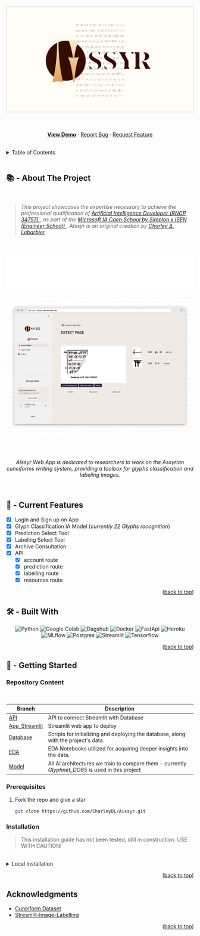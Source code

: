 <a name="readme-top"></a>

<!-- PROJECT LOGO -->
<br />
<div align="center">
  <a href="https://github.com/CharleyDL/Aissyr">
    <img src="asset/aissyr_logo_git.png" alt="Logo">
  </a>

  <br />

  <p align="center">
    <br/>
    <br/>
    <a href="https://www.youtube.com/watch?v=7oSaOvixXqQ"><strong>View Demo</strong></a>
    ·
    <a href="https://github.com/CharleyDL/Aissyr/issues">Report Bug</a>
    ·
    <a href="https://github.com/CharleyDL/Aissyr/issues">Request Feature</a>
  </p>
</div>

<br/>

<!-- TABLE OF CONTENTS -->
<details>
  <summary>Table of Contents</summary>
  <ol>
    <li><a href="#about-the-project">About The Project</a></li>
    <li><a href="#current-features">Current Features</a></li>
    <li><a href="#built-with">Built With</a></li>
    <li><a href="#getting-started">Getting Started</a></li>
      <ul>
        <li><a href="#prerequisites">Prerequisites</a></li>
        <li><a href="#installation">Installation</a></li>
      </ul>
    <li><a href="#acknowledgments">Acknowledgments</a></li>
  </ol>
</details>

<br/>

<!-- ABOUT THE PROJECT -->

## 📚 - About The Project

<br/>

<blockquote>
  <p>
    <em>
      This project showcases the expertise necessary to achieve the professional qualification of 
        <a href="https://www.francecompetences.fr/recherche/rncp/34757">
          Artificial Intelligence Developer (RNCP 34757)
        </a>
      , as part of the 
        <a href="https://isen-caen.fr/ecole-ia-microsoft-by-simplon-et-isen-ouest/">
          Microsoft IA Caen School by Simplon x ISEN (Engineer School)
        </a>. 
      AIssyr is an original creation by 
        <a href="https://www.linkedin.com/in/charleylebarbier/">
          Charley ∆. Lebarbier
        </a>
    </em>
  </p>
</blockquote>

<br/>
<br/>

<div align="center">
    <img src="asset/hook.svg" alt="empower assyrian cuneiform research you with new AI toolkit companion">
</div>

<img src="asset/preview_aissyr.jpg" 
     style="display: block;
            margin-left: auto;
            margin-right: auto;">

<br/>
<br/>

<p align="center">
  <em>
    AIssyr Web App is dedicated to researchers to work on the Assyrian 
    cuneiforms writing system, providing a toolbox for glyphs classification and labeling images.
  </em>
</p>

<br/>

## 🧰 - Current Features

- [x] Login and Sign up on App
- [x] Glyph Classification IA Model (_currently 22 Glyphs recognition_)
- [x] Prediction Select Tool
- [x] Labeling Select Tool
- [x] Archive Consultation
- [x] API
  - [x] account route
  - [x] prediction route
  - [x] labelling route
  - [x] resources route

<p align="right">(<a href="#readme-top">back to top</a>)</p>

## 🛠️ - Built With

<p align="center">
    <img src="https://img.shields.io/badge/Python-3670A0?style=for-the-badge&logo=python&logoColor=ffdd54" alt="Python">
    <img src="https://img.shields.io/badge/Google%20Colab-F9AB00?style=for-the-badge&logo=googlecolab&color=525252" alt="Google Colab">
    <img src="https://img.shields.io/badge/Dagshub-135664?style=for-the-badge&logoColor=white" alt="Dagshub">
    <img src="https://img.shields.io/badge/Docker-2CA5E0?style=for-the-badge&logo=docker&logoColor=white" alt="Docker">
    <img src="https://img.shields.io/badge/FastApi-109989?style=for-the-badge&logo=FASTAPI&logoColor=white" alt="FastApi">
    <img src="https://img.shields.io/badge/Heroku-430098?style=for-the-badge&logo=heroku&logoColor=white" alt="Heroku">
    <img src="https://img.shields.io/badge/mlflow-%23d9ead3.svg?style=for-the-badge&logo=mlflow&logoColor=blue" alt="MLflow">
    <img src="https://img.shields.io/badge/PostgreSQL-316192?style=for-the-badge&logo=postgresql&logoColor=white" alt="Postgres">
    <img src="https://img.shields.io/badge/Streamlit-FF4B4B?style=for-the-badge&logo=Streamlit&logoColor=white" alt="Streamlit">
    <img src="https://img.shields.io/badge/TensorFlow-FF6F00?style=for-the-badge&logo=tensorflow&logoColor=white" alt="Tensorflow">
</p>

<p align="right">(<a href="#readme-top">back to top</a>)</p>

<!-- GETTING STARTED -->

## 🏁 - Getting Started

### Repository Content

<br/>

| Branch                                                                  | Description                                                                                       |
| ----------------------------------------------------------------------- | ------------------------------------------------------------------------------------------------- |
| [API](https://github.com/CharleyDL/Aissyr/tree/API)                     | API to connect Streamlit with Database                                                            |
| [App_Streamlit](https://github.com/CharleyDL/Aissyr/tree/App_Streamlit) | Streamlit web app to deploy                                                                       |
| [Database](https://github.com/CharleyDL/Aissyr/tree/Database)           | Scripts for initializing and deploying the database, along with the project's data.               |
| [EDA](https://github.com/CharleyDL/Aissyr/tree/EDA)                     | EDA Notebooks utilized for acquiring deeper insights into the data.                               |
| [Model](https://github.com/CharleyDL/Aissyr/tree/Model)                 | All AI architectures we train to compare them - currently _Glyphnet_DO65_ is used in this project |

### Prerequisites

1. Fork the repo and give a star
   ```sh
   git clone https://github.com/CharleyDL/Aissyr.git
   ```

### Installation

<blockquote>
  This installation guide has not been tested, still in construction.
  USE WITH CAUTION!
</blockquote>

<br/>

<details>
  <summary>Local Installation</summary>
    <ol>
      <li>
        Create a local Python Virtual Environment <em>(with venv or alt.)</em><br/>
        <code>python -m venv .env</code><br/>
        <code>source .env/bin/activate</code><br/>
        <b>On Windows</b>, use <code>.env\Scripts\activate</code>
        </code>
      </li>
      <br/>
      <li>
        Create a local Docker stack with 4 container for : Streamlit, 
        API (FastAPI), PostgreSQL, PGAdmin.<br/>
        <b><em>You can use and complete the Docker Template in Database
        Branch (only PostgreSQL and PGadmin Containers)</em></b>
      </li>
      <br/>
      <li>
        Start with Database Branch, then <a href="docs/install_guide/1_install_db.md">read the doc</a><br/>
        <code>git checkout Database</code><br/>
        <code>pip install -r requirements.txt</code>
      </li>
      <br/>
      <li>Continue with API Branch</li>
      <br/>
      <li>Finish with AppStreamlit Branch</li>
      <br/>
      <li>Now you can train model or create your own</li>
    </ol>
</details>

<p align="right">(<a href="#readme-top">back to top</a>)</p>

<!-- ACKNOWLEDGMENTS -->

## Acknowledgments

- [Cuneiform Dataset](https://github.com/CompVis/cuneiform-sign-detection-dataset)
- [Streamlit-Image-Labelling](https://github.com/lit26/streamlit-img-label/tree/main)

<p align="right">(<a href="#readme-top">back to top</a>)</p>
